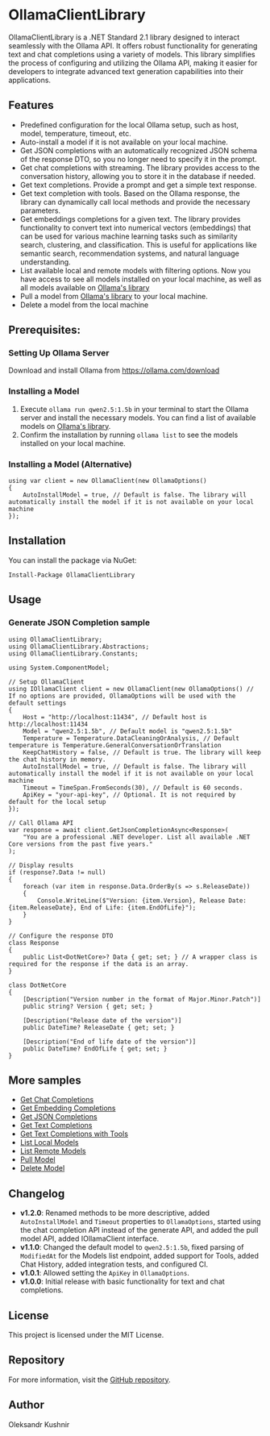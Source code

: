 # OllamaClientLibrary
OllamaClientLibrary is a .NET Standard 2.1 library designed to interact seamlessly with the Ollama API. It offers robust functionality for generating text and chat completions using a variety of models. This library simplifies the process of configuring and utilizing the Ollama API, making it easier for developers to integrate advanced text generation capabilities into their applications.


## Features
- Predefined configuration for the local Ollama setup, such as host, model, temperature, timeout, etc.
- Auto-install a model if it is not available on your local machine.
- Get JSON completions with an automatically recognized JSON schema of the response DTO, so you no longer need to specify it in the prompt.
- Get chat completions with streaming. The library provides access to the conversation history, allowing you to store it in the database if needed.
- Get text completions. Provide a prompt and get a simple text response.
- Get text completion with tools. Based on the Ollama response, the library can dynamically call local methods and provide the necessary parameters.
- Get embeddings completions for a given text. The library provides functionality to convert text into numerical vectors (embeddings) that can be used for various machine learning tasks such as similarity search, clustering, and classification. This is useful for applications like semantic search, recommendation systems, and natural language understanding.
- List available local and remote models with filtering options. Now you have access to see all models installed on your local machine, as well as all models available on [Ollama's library](https://ollama.com/library)
- Pull a model from [Ollama's library](https://ollama.com/library) to your local machine.
- Delete a model from the local machine

## Prerequisites: 
### Setting Up Ollama Server
Download and install Ollama from https://ollama.com/download

### Installing a Model
1. Execute `ollama run qwen2.5:1.5b` in your terminal to start the Ollama server and install the necessary models. You can find a list of available models on [Ollama's library](https://ollama.com/library).
2. Confirm the installation by running `ollama list` to see the models installed on your local machine.

### Installing a Model (Alternative)
```
using var client = new OllamaClient(new OllamaOptions()
{
    AutoInstallModel = true, // Default is false. The library will automatically install the model if it is not available on your local machine
});
```

## Installation
You can install the package via NuGet:
```
Install-Package OllamaClientLibrary
```
## Usage
### Generate JSON Completion sample
```
using OllamaClientLibrary;
using OllamaClientLibrary.Abstractions;
using OllamaClientLibrary.Constants;

using System.ComponentModel;

// Setup OllamaClient
using IOllamaClient client = new OllamaClient(new OllamaOptions() // If no options are provided, OllamaOptions will be used with the default settings
{
    Host = "http://localhost:11434", // Default host is http://localhost:11434
    Model = "qwen2.5:1.5b", // Default model is "qwen2.5:1.5b"
    Temperature = Temperature.DataCleaningOrAnalysis, // Default temperature is Temperature.GeneralConversationOrTranslation
    KeepChatHistory = false, // Default is true. The library will keep the chat history in memory.
    AutoInstallModel = true, // Default is false. The library will automatically install the model if it is not available on your local machine
    Timeout = TimeSpan.FromSeconds(30), // Default is 60 seconds.
    ApiKey = "your-api-key", // Optional. It is not required by default for the local setup
});

// Call Ollama API
var response = await client.GetJsonCompletionAsync<Response>(
    "You are a professional .NET developer. List all available .NET Core versions from the past five years."
);

// Display results
if (response?.Data != null)
{
    foreach (var item in response.Data.OrderBy(s => s.ReleaseDate))
    {
        Console.WriteLine($"Version: {item.Version}, Release Date: {item.ReleaseDate}, End of Life: {item.EndOfLife}");
    }
}

// Configure the response DTO
class Response
{
    public List<DotNetCore>? Data { get; set; } // A wrapper class is required for the response if the data is an array.
}

class DotNetCore
{
    [Description("Version number in the format of Major.Minor.Patch")]
    public string? Version { get; set; }

    [Description("Release date of the version")]
    public DateTime? ReleaseDate { get; set; }

    [Description("End of life date of the version")]
    public DateTime? EndOfLife { get; set; }
}
```

## More samples
- [Get Chat Completions](https://github.com/kpobb1989/OllamaClientLibrary/tree/master/samples/GetChatCompletion/Program.cs)
- [Get Embedding Completions](https://github.com/kpobb1989/OllamaClientLibrary/tree/master/samples/GetEmbeddingCompletion/Program.cs)
- [Get JSON Completions](https://github.com/kpobb1989/OllamaClientLibrary/tree/master/samples/GetJsonCompletion/Program.cs)
- [Get Text Completions](https://github.com/kpobb1989/OllamaClientLibrary/tree/master/samples/GetTextCompletion/Program.cs)
- [Get Text Completions with Tools](https://github.com/kpobb1989/OllamaClientLibrary/tree/master/samples/GetTextCompletionWithTools/Program.cs)
- [List Local Models](https://github.com/kpobb1989/OllamaClientLibrary/tree/master/samples/ListLocalModels/Program.cs)
- [List Remote Models](https://github.com/kpobb1989/OllamaClientLibrary/blob/master/samples/ListRemoteModels/Program.cs)
- [Pull Model](https://github.com/kpobb1989/OllamaClientLibrary/blob/master/samples/PullModel/Program.cs)
- [Delete Model](https://github.com/kpobb1989/OllamaClientLibrary/blob/master/samples/DeleteModel/Program.cs)

## Changelog
- **v1.2.0**: Renamed methods to be more descriptive, added `AutoInstallModel` and `Timeout` properties to `OllamaOptions`, started using the chat completion API instead of the generate API, and added the pull model API, added IOllamaClient interface.
- **v1.1.0**: Changed the default model to `qwen2.5:1.5b`, fixed parsing of `ModifiedAt` for the Models list endpoint, added support for Tools, added Chat History, added integration tests, and configured CI.
- **v1.0.1**: Allowed setting the `ApiKey` in `OllamaOptions`.
- **v1.0.0**: Initial release with basic functionality for text and chat completions.

## License
This project is licensed under the MIT License.

## Repository
For more information, visit the [GitHub repository](https://github.com/kpobb1989/OllamaClientLibrary).

## Author
Oleksandr Kushnir